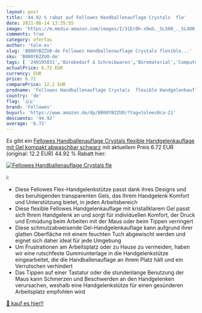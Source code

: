 ```yaml
---
layout: post
title: '44.92 % rabat auf Fellowes Handballenauflage Crystals  fle'
date: 2021-06-14 13:35:55
image: 'https://m.media-amazon.com/images/I/31EcOh-x9wS._SL500_._SL400_.jpg'
comments: true
category: ofertas
author: 'tole.es'
slug: 'B000YBZZU0-de Fellowes Handballenauflage Crystals flexible...'
sku: 'B000YBZZU0-de'
tags: [ '249195031','Bürobedarf & Schreibwaren','Büromaterial','Computer','Eingabegeräte','Handgelenkauflagen','Produkte','Schreibtischzubehör & Ablage','fellowes', ]
actualPrice: 6.72 EUR
currency: EUR
price: 6.72
comparePrice: 12.2 EUR
prodname: 'Fellowes Handballenauflage Crystals  flexible Handgelenkauflage mit Gel  kompakt  abwaschbar  schwarz'
country: 'de'
flag: '🇩🇪'
brand: 'Fellowes'
buyurl: 'https://www.amazon.de/dp/B000YBZZU0/?tag=tolees0ca-21'
descuento: '44.92'
average: '6.72'
---
```


Es gibt ein [Fellowes Handballenauflage Crystals  flexible Handgelenkauflage mit Gel  kompakt  abwaschbar  schwarz](https://www.amazon.de/dp/B000YBZZU0/?tag=tolees0ca-21) mit aktuellem Preis 6.72 EUR (original: 12.2 EUR) 44.92 % Rabatt hier:

[![Fellowes Handballenauflage Crystals  fle](https://m.media-amazon.com/images/I/31EcOh-x9wS._SL500_._SL400_.jpg)](https://www.amazon.de/dp/B000YBZZU0/?tag=tolees0ca-21)

ℹ️:

- Diese Fellowes Flex-Handgelenkstütze passt dank ihres Designs und des beruhigenden transparenten Gels, das Ihrem Handgelenk Komfort und Unterstützung bietet, in jeden Arbeitsbereich
- Diese flexible Fellowes Handgelenkauflage mit kristallklarem Gel passt sich Ihrem Handgelenk an und sorgt für individuellen Komfort, der Druck und Ermüdung beim Arbeiten mit der Maus oder beim Tippen verringert
- Diese schmutzabweisende Gel-Handgelenkauflage kann aufgrund ihrer glatten Oberfläche mit einem feuchten Tuch abgewischt werden und eignet sich daher ideal für jede Umgebung
- Um Frustrationen am Arbeitsplatz oder zu Hause zu vermeiden, haben wir eine rutschfeste Gummiunterlage in die Handgelenkstütze eingearbeitet, die die Handballenauflage an ihrem Platz hält und ein Verrutschen verhindert
- Das Tippen auf einer Tastatur oder die stundenlange Benutzung der Maus kann Schmerzen und Beschwerden an den Handgelenken verursachen, weshalb eine Handgelenkstütze für einen gesünderen Arbeitsplatz empfohlen wird

[🛒 kauf es hier!!](https://www.amazon.de/dp/B000YBZZU0/?tag=tolees0ca-21)
